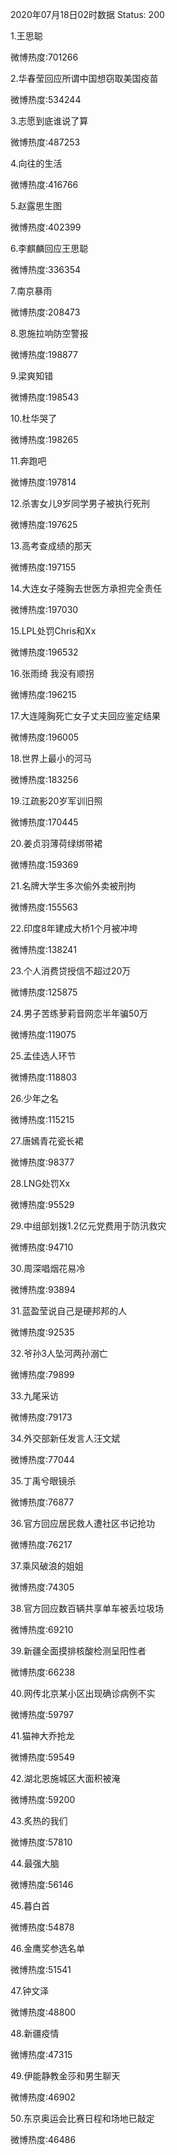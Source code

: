 2020年07月18日02时数据
Status: 200

1.王思聪

微博热度:701266

2.华春莹回应所谓中国想窃取美国疫苗

微博热度:534244

3.志愿到底谁说了算

微博热度:487253

4.向往的生活

微博热度:416766

5.赵露思生图

微博热度:402399

6.李麒麟回应王思聪

微博热度:336354

7.南京暴雨

微博热度:208473

8.恩施拉响防空警报

微博热度:198877

9.梁爽知错

微博热度:198543

10.杜华哭了

微博热度:198265

11.奔跑吧

微博热度:197814

12.杀害女儿9岁同学男子被执行死刑

微博热度:197625

13.高考查成绩的那天

微博热度:197155

14.大连女子隆胸去世医方承担完全责任

微博热度:197030

15.LPL处罚Chris和Xx

微博热度:196532

16.张雨绮 我没有顺拐

微博热度:196215

17.大连隆胸死亡女子丈夫回应鉴定结果

微博热度:196005

18.世界上最小的河马

微博热度:183256

19.江疏影20岁军训旧照

微博热度:170445

20.姜贞羽薄荷绿绑带裙

微博热度:159369

21.名牌大学生多次偷外卖被刑拘

微博热度:155563

22.印度8年建成大桥1个月被冲垮

微博热度:138241

23.个人消费贷授信不超过20万

微博热度:125875

24.男子苦练萝莉音网恋半年骗50万

微博热度:119075

25.孟佳选人环节

微博热度:118803

26.少年之名

微博热度:115215

27.唐嫣青花瓷长裙

微博热度:98377

28.LNG处罚Xx

微博热度:95529

29.中组部划拨1.2亿元党费用于防汛救灾

微博热度:94710

30.周深唱烟花易冷

微博热度:93894

31.蓝盈莹说自己是硬邦邦的人

微博热度:92535

32.爷孙3人坠河两孙溺亡

微博热度:79899

33.九尾采访

微博热度:79173

34.外交部新任发言人汪文斌

微博热度:77044

35.丁禹兮眼镜杀

微博热度:76877

36.官方回应居民救人遭社区书记抢功

微博热度:76217

37.乘风破浪的姐姐

微博热度:74305

38.官方回应数百辆共享单车被丢垃圾场

微博热度:69210

39.新疆全面摸排核酸检测呈阳性者

微博热度:66238

40.网传北京某小区出现确诊病例不实

微博热度:59797

41.猫神大乔抢龙

微博热度:59549

42.湖北恩施城区大面积被淹

微博热度:59200

43.炙热的我们

微博热度:57810

44.最强大脑

微博热度:56146

45.暮白首

微博热度:54878

46.金鹰奖参选名单

微博热度:51541

47.钟文泽

微博热度:48800

48.新疆疫情

微博热度:47315

49.伊能静教金莎和男生聊天

微博热度:46902

50.东京奥运会比赛日程和场地已敲定

微博热度:46486


